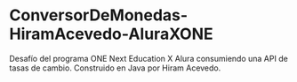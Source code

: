 # ConversorDeMonedas-HiramAcevedo-AluraXONE
Desafío del programa ONE Next Education X Alura consumiendo una API de tasas de cambio. Construido en Java por Hiram Acevedo.
